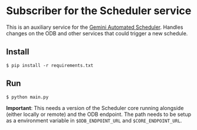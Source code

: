 # Subscriber for the Scheduler service

This is an auxiliary service for the [Gemini Automated Scheduler](https://github.com/gemini-hlsw/scheduler).
Handles changes on the ODB and other services that could trigger a new schedule.


## Install 

```shell
$ pip install -r requirements.txt
```

## Run
```shell
$ python main.py
```

__Important__: This needs a version of the Scheduler core running alongside (either locally or remote) and the ODB endpoint. The path needs to be setup as a environment variable in `$ODB_ENDPOINT_URL` and `$CORE_ENDPOINT_URL`.
